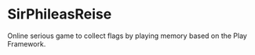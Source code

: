 # SirPhileasReise
Online serious game to collect flags by playing memory based on the Play Framework.
